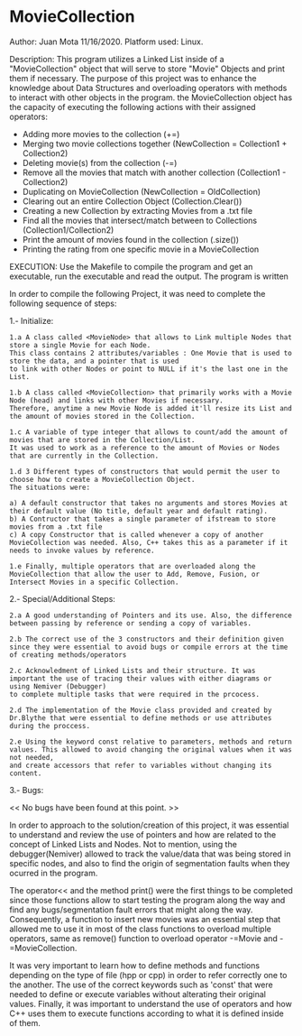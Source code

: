 # MovieCollection
Author: Juan Mota
11/16/2020.
Platform used: Linux.

Description: This program utilizes a Linked List inside of a "MovieCollection" object that will serve to store "Movie" Objects and print them if necessary. The purpose of this project was to enhance the knowledge about Data Structures and overloading operators with methods to interact with other objects in the program. the MovieCollection object has the capacity of executing the following actions with their assigned operators:

 - Adding more movies to the collection (+=)
 - Merging two movie collections together (NewCollection = Collection1 + Collection2) 
 - Deleting movie(s) from the collection (-=) 
 - Remove all the movies that match with another collection (Collection1 - Collection2) 
 - Duplicating on MovieCollection (NewCollection = OldCollection) 
 - Clearing out an entire Collection Object (Collection.Clear())  
 - Creating a new Collection by extracting Movies from a .txt file 
 - Find all the movies that intersect/match between to Collections (Collection1/Collection2)
 - Print the amount of movies found in the collection (.size())  
 - Printing the rating from one specific movie in a MovieCollection 

EXECUTION:
Use the Makefile to compile the program and get an executable, run the executable and read the output. The program is written 

In order to compile the following Project, it was need to complete the following sequence of steps:

1.- Initialize:

	1.a A class called <MovieNode> that allows to Link multiple Nodes that store a single Movie for each Node.
  	This class contains 2 attributes/variables : One Movie that is used to store the data, and a pointer that is used
 	to link with other Nodes or point to NULL if it's the last one in the List.

	1.b A class called <MovieCollection> that primarily works with a Movie Node (head) and links with other Movies if necessary.
	Therefore, anytime a new Movie Node is added it'll resize its List and the amount of movies stored in the Collection.

	1.c A variable of type integer that allows to count/add the amount of movies that are stored in the Collection/List.
	It was used to work as a reference to the amount of Movies or Nodes that are currently in the Collection.

	1.d 3 Different types of constructors that would permit the user to choose how to create a MovieCollection Object.
	The situations were: 

	a) A default constructor that takes no arguments and stores Movies at their default value (No title, default year and default rating).
	b) A Contructor that takes a single parameter of ifstream to store movies from a .txt file
	c) A copy Constructor that is called whenever a copy of another MovieCollection was needed. Also, C++ takes this as a parameter if it needs to invoke values by reference.

	1.e Finally, multiple operators that are overloaded along the MovieCollection that allow the user to Add, Remove, Fusion, or Intersect Movies in a specific Collection.

2.- Special/Additional Steps:

	2.a A good understanding of Pointers and its use. Also, the difference between passing by reference or sending a copy of variables.

	2.b The correct use of the 3 constructors and their definition given since they were essential to avoid bugs or compile errors at the time of creating methods/operators

	2.c Acknowledment of Linked Lists and their structure. It was important the use of tracing their values with either diagrams or using Nemiver (Debugger)
	to complete multiple tasks that were required in the prcocess. 

	2.d The implementation of the Movie class provided and created by Dr.Blythe that were essential to define methods or use attributes during the proccess. 

	2.e Using the keyword const relative to parameters, methods and return values. This allowed to avoid changing the original values when it was not needed, 
	and create accessors that refer to variables without changing its content.

3.- Bugs:

<< No bugs have been found at this point. >>

In order to approach to the solution/creation of this project, it was essential to understand and review the use of pointers and how are related to the concept of Linked Lists and Nodes. Not to mention, using the debugger(Nemiver) allowed to track the value/data that was being stored in specific nodes, and also to find the origin of segmentation faults when they ocurred in the program.  

The operator<< and the method print() were the first things to be completed since those functions allow to start testing the program along the way and find any bugs/segmentation fault errors that might along the way. Consequently, a function to insert new movies was an essential step that allowed me to use it in most of the class functions to overload multiple operators, same as remove() function to overload operator -=Movie and -=MovieCollection.

It was very important to learn how to define methods and functions depending on the type of file (hpp or cpp) in order to refer correctly one to the another. The use of the correct keywords such as 'const' that were needed to define or execute variables without alterating their original values. Finally, it was important to understand the use of operators and how C++ uses them to execute functions according to what it is defined inside of them.
